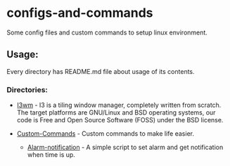 # configs-and-commands

Some config files and custom commands to setup linux environment.

## Usage:

Every directory has README.md file about usage of its contents.

### Directories:

- [I3wm](i3-config) - I3 is a tiling window manager, completely written from scratch. The target platforms are GNU/Linux and BSD operating systems, our code is Free and Open Source Software (FOSS) under the BSD license.

- [Custom-Commands](custom-scripts) - Custom commands to make life easier.
  - [Alarm-notification](custom-scripts/alarm-notification) - A simple script to set alarm and get notification when time is up.
